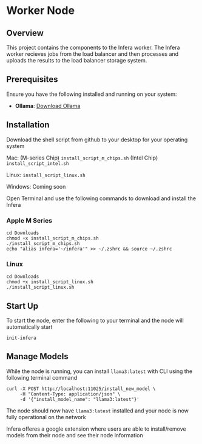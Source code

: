 # Worker Node

## Overview

This project contains the components to the Infera worker. The Infera worker recieves jobs from the load balancer and then processes and uploads the results to the load balancer storage system.

## Prerequisites

Ensure you have the following installed and running on your system:

- **Ollama**: [Download Ollama](https://ollama.com/download)

## Installation 

Download the shell script from github to your desktop for your operating system

Mac: (M-series Chip) ```install_script_m_chips.sh```
     (Intel Chip) ```install_script_intel.sh```

Linux: ```install_script_linux.sh```

Windows: Coming soon

Open Terminal and use the following commands to download and install the Infera

### Apple M Series

```
cd Downloads
chmod +x install_script_m_chips.sh
./install_script_m_chips.sh
echo "alias infera='~/infera'" >> ~/.zshrc && source ~/.zshrc
```

### Linux

```
cd Downloads
chmod +x install_script_linux.sh
./install_script_linux.sh
```

## Start Up

To start the node, enter the following to your terminal and the node will automatically start

```
init-infera
```


## Manage Models

While the node is running, you can install ```llama3:latest``` with CLI using the following terminal command

```
curl -X POST http://localhost:11025/install_new_model \
     -H "Content-Type: application/json" \
     -d '{"install_model_name": "llama3:latest"}'
```
The node should now have ```llama3:latest``` installed and your node is now fully operational on the network


Infera offeres a google extension where users are able to install/remove models from their node and see their node information 
